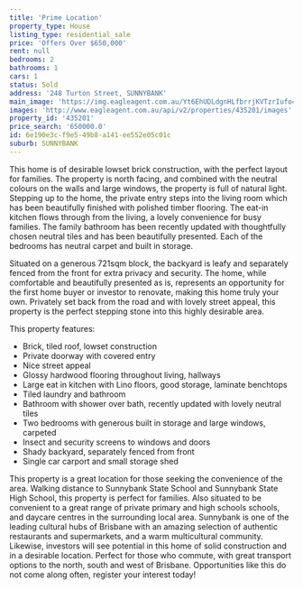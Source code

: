 ```yaml
---
title: 'Prime Location'
property_type: House
listing_type: residential_sale
price: 'Offers Over $650,000'
rent: null
bedrooms: 2
bathrooms: 1
cars: 1
status: Sold
address: '248 Turton Street, SUNNYBANK'
main_image: 'https://img.eagleagent.com.au/Yt6EhUDLdgnHLfbrrjKVTzrIufo=/1280x854/smart/https://s3-us-west-2.amazonaws.com/eagleagent-orig/images/6821664/127322982-image-M.jpg'
images: 'http://www.eagleagent.com.au/api/v2/properties/435201/images'
property_id: '435201'
price_search: '650000.0'
id: 6e190e3c-f9e5-49b8-a141-ee552e05c01c
suburb: SUNNYBANK
---
```

This home is of desirable lowset brick construction, with the perfect layout for families. The property is north facing, and combined with the neutral colours on the walls and large windows, the property is full of natural light. Stepping up to the home, the private entry steps into the living room which has been beautifully finished with polished timber flooring. The eat-in kitchen flows through from the living, a lovely convenience for busy families. The family bathroom has been recently updated with thoughtfully chosen neutral tiles and has been beautifully presented. Each of the bedrooms has neutral carpet and built in storage.

Situated on a generous 721sqm block, the backyard is leafy and separately fenced from the front for extra privacy and security. The home, while comfortable and beautifully presented as is, represents an opportunity for the first home buyer or investor to renovate, making this home truly your own. Privately set back from the road and with lovely street appeal, this property is the perfect stepping stone into this highly desirable area.

This property features:

*  Brick, tiled roof, lowset construction
*  Private doorway with covered entry
*  Nice street appeal
*  Glossy hardwood flooring throughout living, hallways
*  Large eat in kitchen with Lino floors, good storage, laminate benchtops
*  Tiled laundry and bathroom
*  Bathroom with shower over bath, recently updated with lovely neutral tiles
*  Two bedrooms with generous built in storage and large windows, carpeted
*  Insect and security screens to windows and doors
*  Shady backyard, separately fenced from front
*  Single car carport and small storage shed

This property is a great location for those seeking the convenience of the area. Walking distance to Sunnybank State School and Sunnybank State High School, this property is perfect for families. Also situated to be convenient to a great range of private primary and high schools schools, and daycare centres in the surrounding local area. Sunnybank is one of the leading cultural hubs of Brisbane with an amazing selection of authentic restaurants and supermarkets, and a warm multicultural community. Likewise, investors will see potential in this home of solid construction and in a desirable location. Perfect for those who commute, with great transport options to the north, south and west of Brisbane. Opportunities like this do not come along often, register your interest today!